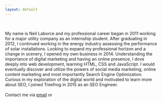 ```yaml
---
layout: default
---
```


<div id="home">
<br>
<br>My name is Neil Laborce and my professional career began in 2011 working for a major utility company as an internship student. After graduating in 2012, I continued working in the energy industry assessing the performance of solar installations. Looking to expand my professional horizon and a change in scenery, I opened my own business in 2014. Understanding the importance of digital marketing and having an online presence, I dove deeply into web development, learning HTML, CSS and JavaScript. I would eventually discover and utilize the powers of social media marketing, online content marketing and most importantly Search Engine Optimization. Curious in my exploration of the digital world and motivated to learn more about SEO, I joined Treefrog in 2015 as an SEO Engineer.
<br>
<br>Contact me via <a href="mailto:neil@treefrog.ca">email</a> or <a href="https://ca.linkedin.com/in/rnlaborce>linkedin</a>.
